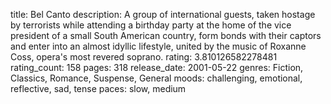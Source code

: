 title: Bel Canto
description: A group of international guests, taken hostage by terrorists while attending a birthday party at the home of the vice president of a small South American country, form bonds with their captors and enter into an almost idyllic lifestyle, united by the music of Roxanne Coss, opera's most revered soprano.
rating: 3.810126582278481
rating_count: 158
pages: 318
release_date: 2001-05-22
genres: Fiction, Classics, Romance, Suspense, General
moods: challenging, emotional, reflective, sad, tense
paces: slow, medium